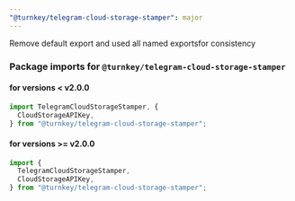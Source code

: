 ```yaml
---
"@turnkey/telegram-cloud-storage-stamper": major
---
```


Remove default export and used all named exportsfor consistency

### Package imports for `@turnkey/telegram-cloud-storage-stamper`

#### for versions < v2.0.0

```typescript
import TelegramCloudStorageStamper, {
  CloudStorageAPIKey,
} from "@turnkey/telegram-cloud-storage-stamper";
```

#### for versions >= v2.0.0

```typescript
import {
  TelegramCloudStorageStamper,
  CloudStorageAPIKey,
} from "@turnkey/telegram-cloud-storage-stamper";
```
